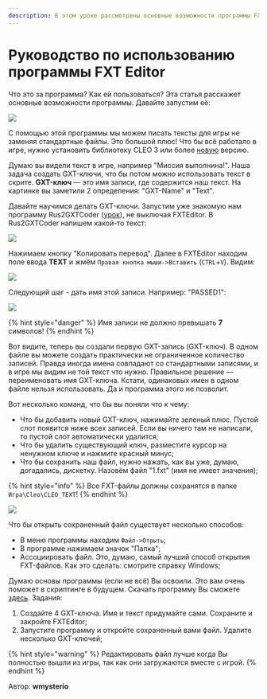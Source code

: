 ```yaml
---
description: В этом уроке рассмотрены основные возможности программы FXT Editor.
---
```


# Руководство по использованию программы FXT Editor

Что это за программа? Как ей пользоваться? Эта статья расскажет основные возможности программы. Давайте запустим её:

![](https://github.com/wmysterio/scm-scripting-lessons/raw/resources/\_pu/0/38595262.png)

С помощью этой программы мы можем писать тексты для игры не заменяя стандартные файлы. Это большой плюс! Что бы всё работало в игре, нужно установить библиотеку CLEO 3 или более [новую](https://cleo.li/) версию.

Думаю вы видели текст в игре, например "Миссия выполнина!". Наша задача создать GXT-ключи, что бы потом можно использовать текст в скрите. **GXT-ключ** — это имя записи, где содержится наш текст. На картинке вы заметили 2 определения: "GXT-Name" и "Text".

Давайте научимся делать GXT-ключи. Запустим уже знакомую нам программу Rus2GXTCoder ([урок](000300.md)), не выключая FXTEditor. В Rus2GXTCoder напишем какой-то текст:

![](https://github.com/wmysterio/scm-scripting-lessons/raw/resources/\_pu/0/26725713.png)

Нажимаем кнопку "Копировать перевод". Далее в FXTEditor находим поле ввода **TEXT** и жмём `Правая кнопка мыши->Вставить` (`CTRL`+`V`). Видим:

![](https://github.com/wmysterio/scm-scripting-lessons/raw/resources/\_pu/0/17842597.png)

Следующий шаг - дать имя этой записи. Например: "PASSED1":

![](https://github.com/wmysterio/scm-scripting-lessons/raw/resources/\_pu/0/63268733.png)

{% hint style="danger" %}
Имя записи не должно превышать **7** символов!
{% endhint %}

Вот видите, теперь вы создали первую GXT-запись (GXT-ключ). В одном файле вы можете создать практически не ограниченное количество записей. Правда иногда имена совпадают со стандартными записями, и в игре мы видим не той текст что нужно. Правильное решение — переименовать имя GXT-ключа. Кстати, одинаковых имен в одном файле нельзя использовать. Да и программа этого не позволит.

Вот несколько команд, что бы вы поняли что к чему:

* Что бы добавить новый GXT-ключ, нажимайте зеленый плюс. Пустой слот появится ниже всех записей. Если вы ничего там не написали, то пустой слот автоматически удалится;
* Что бы удалить существующий ключ, разместите курсор на ненужном ключе и нажмите красный минус;
* Что бы сохранить наш файл, нужно нажать, как вы уже, думаю, догадались, дискетку. Назовём файл "1.fxt" (имя не имеет значения);

{% hint style="info" %}
Все FXT-файлы должны сохранятся в папке `Игра\Cleo\CLEO_TEXT`!
{% endhint %}

![](https://github.com/wmysterio/scm-scripting-lessons/raw/resources/\_pu/0/37499090.png)

Что бы открыть сохраненный файл существует несколько способов:

* В меню программы находим `Файл->Отрыть`;
* В программе нажимаем значок "Папка";
* Ассоциировать файл. Это, думаю, самый лучший способ открытия FXT-файлов. Как это сделать: смотрите справку Windows;

Думаю основы программы (если не всё) Вы освоили. Это вам очень поможет в скриптинге в будущем. Скачать программу Вы сможете [здесь](https://github.com/wmysterio/scm-scripting-lessons/raw/resources/\_ld/0/26\_92\_121\_FXTEdito.rar). Задания:

1. Создайте 4 GXT-ключа. Имя и текст придумайте сами. Сохраните и закройте FXTEditor;
2. Запустите программу и откройте сохраненный вами файл. Удалите несколько GXT-ключей;

{% hint style="warning" %}
Редактировать файл лучше когда Вы полностью вышли из игры, так как они загружаются вместе с игрой.
{% endhint %}



Автор: **wmysterio**
